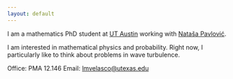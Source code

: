 ```yaml
---
layout: default
---
```


I am a mathematics PhD student at [UT Austin](https://math.utexas.edu/) working with [Nataša Pavlović](https://web.ma.utexas.edu/users/natasa/). 

I am interested in mathematical physics and probability. Right now, I particularly like to think about problems in wave turbulence. 

Office: PMA 12.146
Email: [lmvelasco@utexas.edu](mailto:lmvelasco@utexas.edu)
